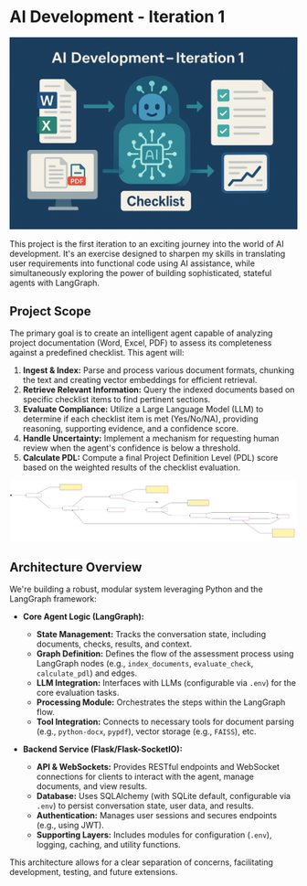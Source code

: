 # AI Development - Iteration 1

![project logo](resources/project_logo.png)

This project is the first iteration to an exciting journey into the world of AI development. It's an exercise designed to sharpen my skills in translating user requirements into functional code using AI assistance, while simultaneously exploring the power of building sophisticated, stateful agents with LangGraph.

## Project Scope

The primary goal is to create an intelligent agent capable of analyzing project documentation (Word, Excel, PDF) to assess its completeness against a predefined checklist. This agent will:

1. **Ingest & Index:** Parse and process various document formats, chunking the text and creating vector embeddings for efficient retrieval.
2. **Retrieve Relevant Information:** Query the indexed documents based on specific checklist items to find pertinent sections.
3. **Evaluate Compliance:** Utilize a Large Language Model (LLM) to determine if each checklist item is met (Yes/No/NA), providing reasoning, supporting evidence, and a confidence score.
4. **Handle Uncertainty:** Implement a mechanism for requesting human review when the agent's confidence is below a threshold.
5. **Calculate PDL:** Compute a final Project Definition Level (PDL) score based on the weighted results of the checklist evaluation.

![agent graph](resources/agent_graph.svg)

## Architecture Overview

We're building a robust, modular system leveraging Python and the LangGraph framework:

* **Core Agent Logic (LangGraph):**
  * **State Management:** Tracks the conversation state, including documents, checks, results, and context.
  * **Graph Definition:** Defines the flow of the assessment process using LangGraph nodes (e.g., `index_documents`, `evaluate_check`, `calculate_pdl`) and edges.
  * **LLM Integration:** Interfaces with LLMs (configurable via `.env`) for the core evaluation tasks.
  * **Processing Module:** Orchestrates the steps within the LangGraph flow.
  * **Tool Integration:** Connects to necessary tools for document parsing (e.g., `python-docx`, `pypdf`), vector storage (e.g., `FAISS`), etc.

* **Backend Service (Flask/Flask-SocketIO):**
  * **API & WebSockets:** Provides RESTful endpoints and WebSocket connections for clients to interact with the agent, manage documents, and view results.
  * **Database:** Uses SQLAlchemy (with SQLite default, configurable via `.env`) to persist conversation state, user data, and results.
  * **Authentication:** Manages user sessions and secures endpoints (e.g., using JWT).
  * **Supporting Layers:** Includes modules for configuration (`.env`), logging, caching, and utility functions.

This architecture allows for a clear separation of concerns, facilitating development, testing, and future extensions.
